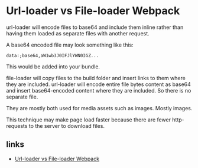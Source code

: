 # Url-loader vs File-loader Webpack

url-loader will encode files to base64 and include them inline rather than having them loaded as separate files with another request.

A base64 encoded file may look something like this:

```
data:;base64,aW1wb3J0IFJlYWN0IGZ...
```

This would be added into your bundle.

file-loader will copy files to the build folder and insert links to them where they are included. url-loader will encode entire file bytes content as base64 and insert base64-encoded content where they are included. So there is no separate file.

They are mostly both used for media assets such as images. Mostly images.

This technique may make page load faster because there are fewer http-requests to the server to download files.

## links

- [Url-loader vs File-loader Webpack](https://stackoverflow.com/questions/49080007/url-loader-vs-file-loader-webpack)
